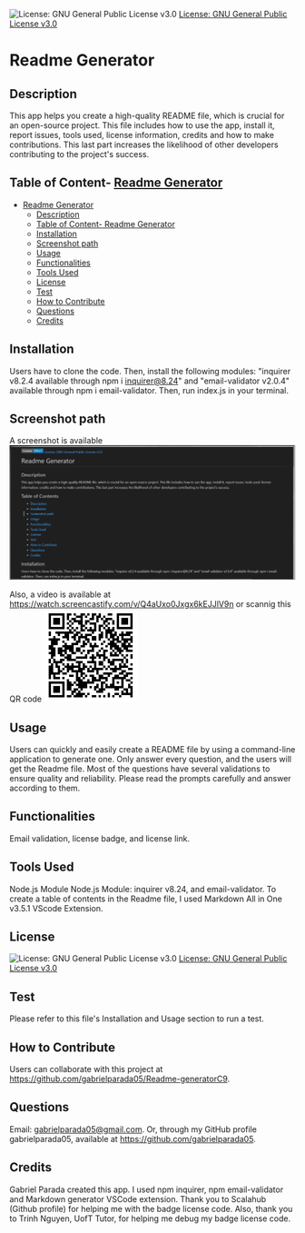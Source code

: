 
![License: GNU General Public License v3.0](https://img.shields.io/badge/License-GPLv3-blue.svg)
[License: GNU General Public License v3.0](https://www.gnu.org/licenses/gpl-3.0)

# Readme Generator

## Description
This app helps you create a high-quality README file, which is crucial for an open-source project. This file includes how to use the app, install it, report issues, tools used, license information, credits and how to make contributions. This last part increases the likelihood of other developers contributing to the project's success.

## Table of Content- [Readme Generator](#readme-generator)
- [Readme Generator](#readme-generator)
  - [Description](#description)
  - [Table of Content- Readme Generator](#table-of-content--readme-generator)
  - [Installation](#installation)
  - [Screenshot path](#screenshot-path)
  - [Usage](#usage)
  - [Functionalities](#functionalities)
  - [Tools Used](#tools-used)
  - [License](#license)
  - [Test](#test)
  - [How to Contribute](#how-to-contribute)
  - [Questions](#questions)
  - [Credits](#credits)


## Installation 
Users have to clone the code. Then, install the following modules: "inquirer v8.2.4 available through npm i inquirer@8.24" and "email-validator v2.0.4" available through npm i email-validator. Then, run index.js in your terminal. 

## Screenshot path
A screenshot is available ![screenshot](./Develop/screenshot.png)

Also, a video is available at https://watch.screencastify.com/v/Q4aUxo0Jxgx6kEJJlV9n or scannig this QR code ![Video QR Code](./Develop/video%20demo%20qr-code.png)




## Usage
Users can quickly and easily create a README file by using a command-line application to generate one. Only answer every question, and the users will get the Readme file. Most of the questions have several validations to ensure quality and reliability. Please read the prompts carefully and answer according to them.   

## Functionalities
Email validation, license badge, and license link. 

## Tools Used
Node.js Module
Node.js Module: inquirer v8.24, and email-validator. To create a table of contents in the Readme file, I used Markdown All in One v3.5.1 VScode Extension.  

## License
![License: GNU General Public License v3.0](https://img.shields.io/badge/License-GPLv3-blue.svg)
[License: GNU General Public License v3.0](https://www.gnu.org/licenses/gpl-3.0)

## Test
Please refer to this file's Installation and Usage section to run a test. 

## How to Contribute  
Users can collaborate with this project at https://github.com/gabrielparada05/Readme-generatorC9.

## Questions 
 Email: [gabrielparada05@gmail.com](mailto:gabrielparada05@gmail.com). Or, through my GitHub profile gabrielparada05, available at https://github.com/gabrielparada05.


## Credits
Gabriel Parada created this app. I used npm inquirer, npm email-validator and Markdown generator VSCode extension. Thank you to Scalahub (Github profile) for helping me with the badge license code. Also, thank you to Trinh Nguyen, UofT Tutor, for helping me debug my badge license code.  

